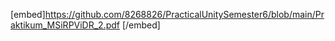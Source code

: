 [embed]https://github.com/8268826/PracticalUnitySemester6/blob/main/Praktikum_MSiRPViDR_2.pdf [/embed]
